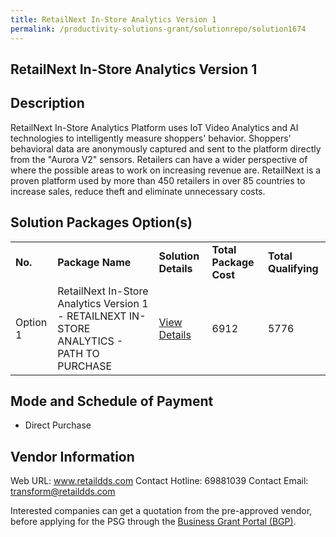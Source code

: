```yaml
---
title: RetailNext In-Store Analytics Version 1
permalink: /productivity-solutions-grant/solutionrepo/solution1674
---
```


## RetailNext In-Store Analytics Version 1

## Description

RetailNext In-Store Analytics Platform uses IoT Video Analytics and AI technologies to intelligently measure shoppers' behavior. Shoppers' behavioral data are anonymously captured and sent to the platform directly from the "Aurora V2" sensors. Retailers can have a wider perspective of where the possible areas to work on increasing revenue are. RetailNext is a proven platform used by more than 450 retailers in over 85 countries to increase sales, reduce theft and eliminate unnecessary costs.

## Solution Packages Option(s)

<table>
<tr>
<td><b>No.</b></td>
<td><b>Package Name</b></td>
<td><b>Solution Details</b></td>
<td><b>Total Package Cost</b></td>
<td><b>Total Qualifying</b></td>
</tr>
<tr>
<td>Option 1</td>
<td>RetailNext In-Store Analytics Version 1 - RETAILNEXT IN-STORE ANALYTICS - PATH TO PURCHASE</td>
<td><a href='https://www.gobusiness.gov.sg/images/psg/Desensitised_RetailDDS_20200406_Annex_3_Part_3.pdf'>View Details</a></td>
<td>6912</td>
<td>5776</td>
</tr>
</table>

## Mode and Schedule of Payment

 - Direct Purchase

## Vendor Information

 Web URL: www.retaildds.com 
Contact Hotline: 69881039 
Contact Email: transform@retaildds.com 


Interested companies can get a quotation from the pre-approved vendor, before applying for the PSG through the <a href='https://www.businessgrants.gov.sg/'>Business Grant Portal (BGP)</a>.

<script src="/jquery/resize-tables.js"></script>
